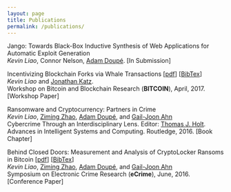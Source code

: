 ```yaml
---
layout: page
title: Publications
permalink: /publications/
---
```


<p class="lead">Jango: Towards Black-Box Inductive Synthesis of Web Applications
for Automatic Exploit Generation<br><i>Kevin Liao</i>, Connor Nelson, <a href="http://adamdoupe.com/">Adam Doupé</a>. [In Submission]</p>

<p class="lead">Incentivizing Blockchain Forks via Whale Transactions [<a href="incentivizing-blockchain-forks-bitcoin2017.pdf">pdf</a>] [<a href="incentivizing-blockchain-forks-bitcoin2017.txt">BibTex</a>]<br><i>Kevin Liao</i> and <a href="https://www.cs.umd.edu/~jkatz/">Jonathan Katz</a>. <br>Workshop on Bitcoin and Blockchain Research (<b>BITCOIN</b>), April, 2017. [Workshop Paper]</p>

<p class="lead">Ransomware and Cryptocurrency: Partners in Crime<br><i>Kevin Liao</i>, <a href="http://www.public.asu.edu/~zzhao30/">Ziming Zhao</a>, <a href="http://adamdoupe.com/">Adam Doupé</a>, and <a href="http://www.public.asu.edu/~gahn1/">Gail-Joon Ahn</a><br>Cybercrime Through an Interdisciplinary Lens. Editor: <a href="http://cj.msu.edu/people/holt-thomas/">Thomas J. Holt</a>. Advances in Intelligent Systems and Computing. Routledge, 2016. [Book Chapter] </p>

<p class="lead">Behind Closed Doors: Measurement and Analysis of CryptoLocker Ransoms in Bitcoin [<a href="behind-closed-doors-ecrime2016.pdf">pdf</a>] [<a href="behind-closed-doors-ecrime2016.txt">BibTex</a>]<br><i>Kevin Liao</i>, <a href="http://www.public.asu.edu/~zzhao30/">Ziming Zhao</a>, <a href="http://adamdoupe.com/">Adam Doupé</a>, and <a href="http://www.public.asu.edu/~gahn1/">Gail-Joon Ahn</a><br>Symposium on Electronic Crime Research
(<b>eCrime</b>), June, 2016. [Conference Paper]</p>
